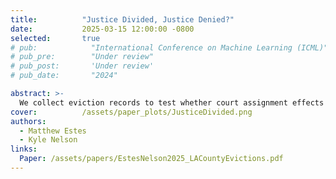 ```yaml
---
title:          "Justice Divided, Justice Denied?"
date:           2025-03-15 12:00:00 -0800
selected:       true
# pub:            "International Conference on Machine Learning (ICML)"
# pub_pre:        "Under review"
# pub_post:       'Under review'
# pub_date:       "2024"

abstract: >-
  We collect eviction records to test whether court assignment effects the default eviction probability in LA County. Using a regression discontinuity design, we find point estimates between 0.7-23.1 percentage points.
cover:          /assets/paper_plots/JusticeDivided.png
authors:
  - Matthew Estes
  - Kyle Nelson
links:
  Paper: /assets/papers/EstesNelson2025_LACountyEvictions.pdf
---
```

